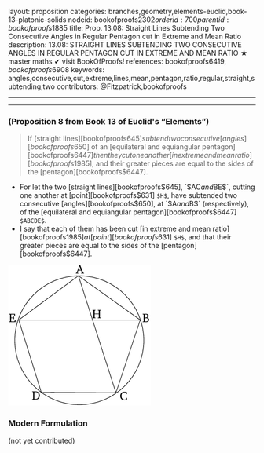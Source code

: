 layout: proposition
categories: branches,geometry,elements-euclid,book-13-platonic-solids
nodeid: bookofproofs$2302
orderid: 700
parentid: bookofproofs$1885
title: Prop. 13.08: Straight Lines Subtending Two Consecutive Angles in Regular Pentagon cut in Extreme and Mean Ratio
description: 13.08: STRAIGHT LINES SUBTENDING TWO CONSECUTIVE ANGLES IN REGULAR PENTAGON CUT IN EXTREME AND MEAN RATIO &#9733; master maths &#10004; visit BookOfProofs!
references: bookofproofs$6419,bookofproofs$6908
keywords: angles,consecutive,cut,extreme,lines,mean,pentagon,ratio,regular,straight,subtending,two
contributors: @Fitzpatrick,bookofproofs

---


---

### (Proposition 8 from Book 13 of Euclid's “Elements”)

> If [straight lines][bookofproofs$645] subtend two consecutive [angles][bookofproofs$650] of an [equilateral and equiangular pentagon][bookofproofs$6447] then they cut one another [in extreme and mean ratio][bookofproofs$1985], and their greater pieces are equal to the sides of the [pentagon][bookofproofs$6447].
* For let the two [straight lines][bookofproofs$645], `$AC$` and `$BE$`, cutting one another at [point][bookofproofs$631] `$H$`, have subtended two consecutive [angles][bookofproofs$650], at `$A$` and `$B$` (respectively), of the [equilateral and equiangular pentagon][bookofproofs$6447] `$ABCDE$`.
* I say that each of them has been cut [in extreme and mean ratio][bookofproofs$1985] at [point][bookofproofs$631] `$H$`, and that their greater pieces are equal to the sides of the [pentagon][bookofproofs$6447].

![fig08e](https://github.com/bookofproofs/bookofproofs.github.io/blob/main/_sources/_assets/images/euclid/Book13/fig08e.png?raw=true)



### Modern Formulation

(not yet contributed)

